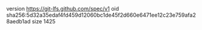 version https://git-lfs.github.com/spec/v1
oid sha256:5d32a35edaf4fd459d12060bc1de45f2d660e6471ee12c23e759afa28aedb1ad
size 1425
